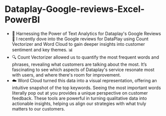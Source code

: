 # Dataplay-Google-reviews-Excel-PowerBI
- 🚀 Harnessing the Power of Text Analytics for Dataplay's Google Reviews 🌟
I recently dove into the Google reviews for DataPlay using Count Vectorizer and Word Cloud to gain deeper insights into customer sentiment and key themes. 📊
- 🔍 Count Vectorizer allowed us to quantify the most frequent words and phrases, revealing what customers are talking about the most. It’s fascinating to see which aspects of Dataplay's service resonate most with users, and where there's room for improvement.
- ☁️ Word Cloud turned this data into a visual representation, offering an intuitive snapshot of the top keywords. Seeing the most important words literally pop out at you provides a unique perspective on customer feedback.
These tools are powerful in turning qualitative data into actionable insights, helping us align our strategies with what truly matters to our customers.
